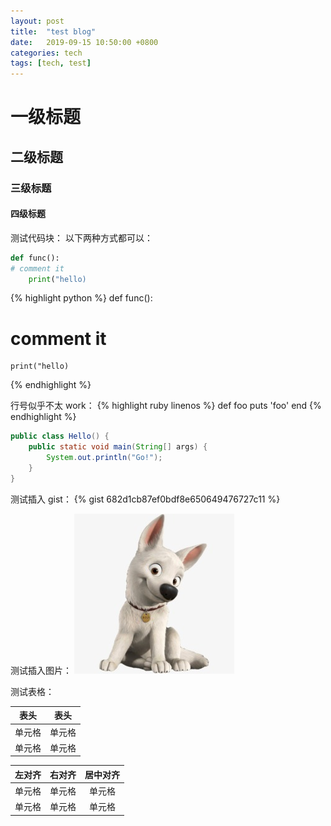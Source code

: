 ```yaml
---
layout: post
title:  "test blog"
date:   2019-09-15 10:50:00 +0800
categories: tech
tags: [tech, test]
---
```


# 一级标题
## 二级标题
### 三级标题
#### 四级标题

测试代码块：
以下两种方式都可以：
```python
def func():
# comment it
    print("hello)
```

{% highlight python %}
def func():
# comment it
    print("hello)
{% endhighlight %}

行号似乎不太 work：
{% highlight ruby linenos %}
def foo
  puts 'foo'
end
{% endhighlight %}

```java
public class Hello() {
    public static void main(String[] args) {
        System.out.println("Go!");
    }
}
```

测试插入 gist：
{% gist 682d1cb87ef0bdf8e650649476727c11 %}


测试插入图片：
![lovely dog](/assets/dog.jpg)


测试表格：

|  表头   | 表头  |
|  ----  | ----  |
| 单元格  | 单元格 |
| 单元格  | 单元格 |


| 左对齐 | 右对齐 | 居中对齐 |
| :-----| ----: | :----: |
| 单元格 | 单元格 | 单元格 |
| 单元格 | 单元格 | 单元格 |